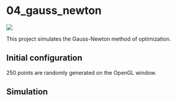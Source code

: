 # 04_gauss_newton

<img src="thumbnail.gif">

This project simulates the Gauss-Newton method of optimization.  
  
## Initial configuration  
250 points are randomly generated on the OpenGL window.  
  
## Simulation  
